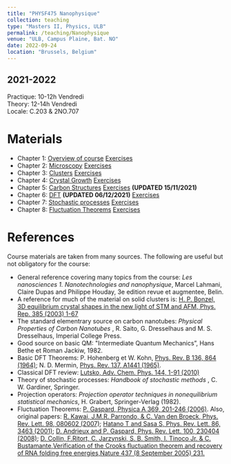 ```yaml
---
title: "PHYSF475 Nanophysique"
collection: teaching
type: "Masters II, Physics, ULB"
permalink: /teaching/Nanophysique
venue: "ULB, Campus Plaine, Bat. NO"
date: 2022-09-24
location: "Brussels, Belgium"
---
```


2021-2022
---------
Practique: 10-12h Vendredi  
Theory:    12-14h Vendredi  
Locale:    C.203 & 2NO.707  

Materials
======
* Chapter 1: [Overview of course](/files/Nanophysique/chapter1.pdf)		[Exercises](/files/Nanophysique/Exercises1.pdf)
* Chapter 2: [Microscopy](/files/Nanophysique/chapter2.pdf)      		[Exercises](/files/Nanophysique/Exercises2.pdf)
* Chapter 3: [Clusters](/files/Nanophysique/chapter3.pdf)      		[Exercises](/files/Nanophysique/Exercises3.pdf)
* Chapter 4: [Crystal Growth](/files/Nanophysique/chapter4_links.pdf)      		[Exercises](/files/Nanophysique/Exercises4.pdf)
* Chapter 5: [Carbon Structures](/files/Nanophysique/chapter5.pdf)      		[Exercises](/files/Nanophysique/Exercises5.pdf)  **(UPDATED 15/11/2021)**
* Chapter 6: [DFT](/files/Nanophysique/chapter6.pdf) **(UPDATED 06/12/2021)** 		[Exercises](/files/Nanophysique/Exercises6.pdf)
* Chapter 7: [Stochastic processes](/files/Nanophysique/chapter7.pdf) 		[Exercises](/files/Nanophysique/Exercises7.pdf)
* Chapter 8: [Fluctuation Theorems](/files/Nanophysique/chapter8.pdf) 		[Exercises](/files/Nanophysique/Exercises8.pdf)

References
=============
Course materials are taken from many sources. The following are useful but not obligatory for the course:  
* General reference covering many topics from the course: *Les nanosciences 1. Nanotechnologies and nanophysique*, Marcel Lahmani, Claire Dupas and Philippe Houday, 3e edition revue et augmentee, Belin.  
* A reference for much of the material on solid clusters is: [H. P. Bonzel, 3D equilibrium crystal shapes in the new light of STM and AFM, Phys. Rep. 385 (2003) 1-67](https://www.sciencedirect.com/science/article/abs/pii/S0370157303002734)  
* The standard elementrary source on carbon nanotubes: *Physical Properties of Carbon Nanotubes* , R. Saito, G. Dresselhaus and M. S. Dresselhaus, Imperial College Press.  
* Good source on basic QM: "Intermediate Quantum Mechanics”, Hans Bethe et Roman Jackiw, 1982.  
* Basic DFT Theorems: P. Hohenberg et W. Kohn, [Phys. Rev. B 136, 864 (1964)](https://journals.aps.org/pr/abstract/10.1103/PhysRev.136.B864); N. D. Mermin, [Phys. Rev. 137, A1441 (1965)](https://journals.aps.org/pr/abstract/10.1103/PhysRev.137.A1441).  
* Classical DFT review: [Lutsko, Adv. Chem. Phys. 144, 1-91 (2010)](http://www.lutsko.com/publication/00076)  
* Theory of stochastic processes: *Handbook of stochastic methods* , C. W. Gardiner, Springer.  
* Projection operators: *Projection operator techniques in nonequilibrium statistical mechanics*, H. Grabert, Springer-Verlag (1982).  
* Fluctuation Theorems: [P. Gaspard, Physica A 369, 201-246 (2006)](http://homepages.ulb.ac.be/~gaspard/G.PhysicaA.06.pdf). Also, original papers: [R. Kawai, J.M.R. Parrondo, & C. Van den Broeck, Phys. Rev. Lett. 98, 080602 (2007)](https://journals.aps.org/prl/abstract/10.1103/PhysRevLett.98.080602); [Hatano T and Sasa S, Phys. Rev. Lett. 86, 3463 (2001)](https://journals.aps.org/prl/abstract/10.1103/PhysRevLett.86.3463); [D. Andrieux and P. Gaspard, Phys. Rev. Lett. 100, 230404 (2008)](https://journals.aps.org/prl/abstract/10.1103/PhysRevLett.100.230404); [D. Collin, F.Ritort, C. Jarzynski, S. B. Smith, I. Tinoco Jr. & C. Bustamante,Verification of the Crooks fluctuation theorem and recovery of RNA folding free energies,Nature 437 (8 September 2005) 231.](https://arxiv.org/abs/cond-mat/0512266)  


